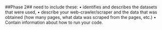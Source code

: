 ##Phase 2##
need to include these:
• identifies and describes the datasets that were used,
• describe your web-crawler/scraper and the data that was obtained (how many pages, what
data was scraped from the pages, etc.)
• Contain information about how to run your code.
